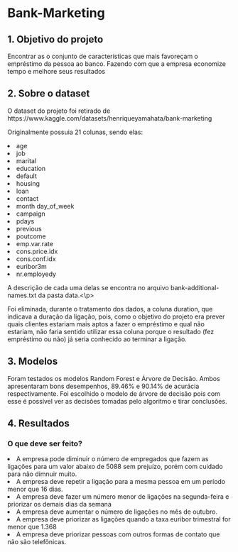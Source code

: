 # Bank-Marketing
<h2>1. Objetivo do projeto</h2>

<p> Encontrar as o conjunto de características que mais favoreçam o empréstimo da pessoa ao banco. Fazendo com que a empresa economize tempo e melhore seus resultados</p>
<h2>2. Sobre o dataset</h2>

<p> O dataset do projeto foi retirado de https://www.kaggle.com/datasets/henriqueyamahata/bank-marketing</p>
<p> Originalmente possuia 21 colunas, sendo elas:</p>
<li>age</li>
<li>job</li>
<li>marital</li>
<li>education</li>	
<li>default</li>	
<li>housing</li>	
<li>loan</li>
<li>contact</li>
<li>month	day_of_week</li>
<li>campaign</li>	
<li>pdays</li>	
<li>previous</li>	
<li>poutcome</li>	
<li>emp.var.rate</li>	
<li>cons.price.idx</li>
<li>cons.conf.idx</li>	
<li>euribor3m</li>	
<li>nr.employedy</li>
  <p> A descrição de cada uma delas se encontra no arquivo bank-additional-names.txt da pasta data.<\p>
  <p> Foi eliminada, durante o tratamento dos dados, a coluna duration, que indicava a duração da ligação, pois, como o objetivo do projeto era prever quais clientes estariam mais aptos a fazer o empréstimo e qual não estariam, não faria sentido utilizar essa coluna porque o resultado (fez empréstimo ou não) já seria conhecido ao terminar a ligação.</p>
 <h2>3. Modelos</h2>

<p>Foram testados os modelos Random Forest e Árvore de Decisão. Ambos apresentaram bons desempenhos, 89.46% e 90.14% de acurácia respectivamente. Foi escolhido o modelo de árvore de decisão pois com esse é possível ver as decisões tomadas pelo algoritmo e tirar conclusões.</p>
  
<h2>4. Resultados</h2>
<h3>O que deve ser feito?</h3>
<li>A empresa pode diminuir o número de empregados que fazem as ligações para um valor abaixo de 5088 sem prejuízo, porém com cuidado para não dimnuir muito.</li>
<li>A empresa deve repetir a ligação para a mesma pessoa em um período menor que 16 dias.</li>
<li>A empresa deve fazer um número menor de ligações na segunda-feira e priorizar os demais dias da semana</li>
<li>A empresa deve aumentar o número de ligações no mês de outubro.</li>
<li>A empresa deve priorizar as ligações quando a taxa euribor trimestral for menor que 1.368</li>
<li>A empresa deve priorizar pessoas com outros formas de contato que não são telefônicas.</li>
